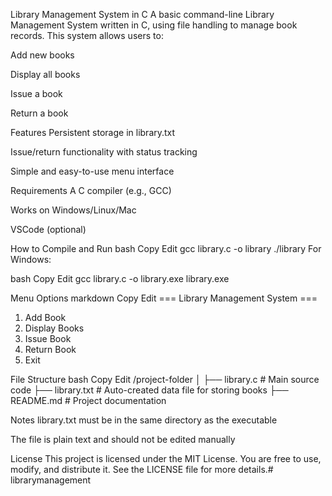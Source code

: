 Library Management System in C
A basic command-line Library Management System written in C, using file handling to manage book records. This system allows users to:

Add new books

Display all books

Issue a book

Return a book

Features
Persistent storage in library.txt

Issue/return functionality with status tracking

Simple and easy-to-use menu interface

Requirements
A C compiler (e.g., GCC)

Works on Windows/Linux/Mac

VSCode (optional)

How to Compile and Run
bash
Copy
Edit
gcc library.c -o library
./library
For Windows:

bash
Copy
Edit
gcc library.c -o library.exe
library.exe

Menu Options
markdown
Copy
Edit
=== Library Management System ===
1. Add Book
2. Display Books
3. Issue Book
4. Return Book
5. Exit

File Structure
bash
Copy
Edit
/project-folder
│
├── library.c         # Main source code
├── library.txt       # Auto-created data file for storing books
├── README.md         # Project documentation

Notes
library.txt must be in the same directory as the executable

The file is plain text and should not be edited manually

License
This project is licensed under the MIT License.
You are free to use, modify, and distribute it. See the LICENSE file for more details.# librarymanagement
